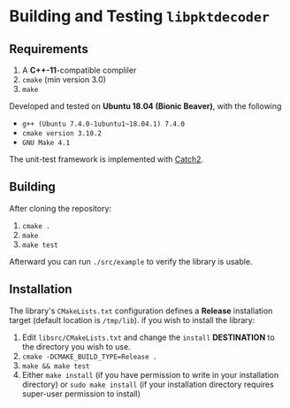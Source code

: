 # Building and Testing `libpktdecoder`

## Requirements
1. A **C++-11**-compatible compliler
1. `cmake` (min version 3.0)
1. `make`

Developed and tested on **Ubuntu 18.04 (Bionic Beaver)**, with the following
- `g++ (Ubuntu 7.4.0-1ubuntu1~18.04.1) 7.4.0`
- `cmake version 3.10.2`
- `GNU Make 4.1`

The unit-test framework is implemented with [Catch2](https://github.com/catchorg/Catch2).

## Building
After cloning the repository:
1. `cmake .`
1. `make`
1. `make test`

Afterward you can run `./src/example` to verify the library is usable.

## Installation
The library's `CMakeLists.txt` configuration defines a **Release** installation target (default location is `/tmp/lib`). if you wish to install the library:
1. Edit `libsrc/CMakeLists.txt` and change the `install` **DESTINATION** to the directory you wish to use.
1. `cmake -DCMAKE_BUILD_TYPE=Release .`
1. `make && make test`
1. Either `make install` (if you have permission to write in your installation directory) or `sudo make install` (if your installation directory requires super-user permission to install)
